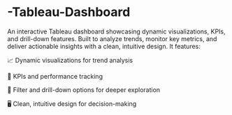 # -Tableau-Dashboard
An interactive Tableau dashboard showcasing dynamic visualizations, KPIs, and drill-down features. Built to analyze trends, monitor key metrics, and deliver actionable insights with a clean, intuitive design.
It features:

📈 Dynamic visualizations for trend analysis

🎯 KPIs and performance tracking

🔎 Filter and drill-down options for deeper exploration

🖥️ Clean, intuitive design for decision-making
